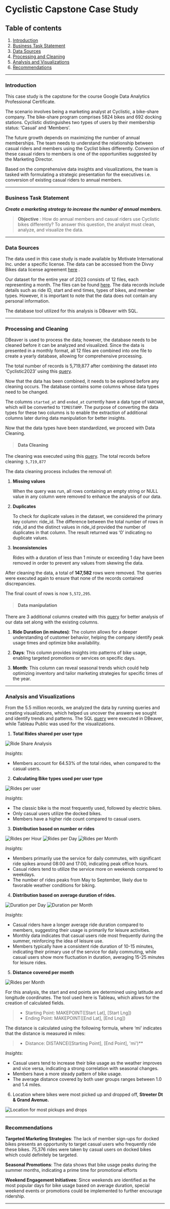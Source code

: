 
# Cyclistic Capstone Case Study
## Table of contents 

1. [Introduction](Capstone1.md#introduction) 
2. [Business Task Statement](Capstone1.md#business-task-statement) 
3. [Data Sources](Capstone1.md#data-sources) 
4. [Processing and Cleaning](Capstone1.md#processing-and-cleaning) 
5. [Analysis and Visualizations](Capstone1.md#analysis-and-visualizations) 
6. [Recommendations](Capstone1.md#recommendations)

---
###  Introduction

This case study is the capstone for the course Google Data Analytics Professional Certificate. 

The scenario involves being a marketing analyst at Cyclistic, a bike-share company. The bike-share program comprises 5824 bikes and 692 docking stations. Cyclistic distinguishes two types of users by their membership status: ‘Casual’ and ‘Members’.

 The future growth depends on maximizing the number of annual memberships. The team needs to understand the relationship between casual riders and members using the Cyclist bikes differently. Conversion of these casual riders to members is one of the opportunities suggested by the Marketing Director.

Based on the comprehensive data insights and visualizations, the team is tasked with formulating a strategic presentation for the executives i.e. conversion of existing casual riders to annual members.

---
###  Business Task Statement

***Create a marketing strategy to increase the number of annual members.***

> **Objective** : How do annual members and casual riders use Cyclistic bikes differently? To answer this question, the analyst must clean, analyze, and visualize the data.

---
### Data Sources

The data used in this case study is made available by Motivate International Inc. under a specific license. The data can be accessed from the Divvy Bikes data license agreement [here](https://divvybikes.com/data-license-agreement) .

Our dataset for the entire year of 2023 consists of 12 files, each representing a month. The files can be found [here](https://divvy-tripdata.s3.amazonaws.com/index.html). The data records include details such as ride ID, start and end times, types of bikes, and member types. However, it is important to note that the data does not contain any personal information.

The database tool utilized for this analysis is DBeaver with SQL.

---

### Processing and Cleaning

DBeaver is used to process the data; however, the database needs to be cleaned before it can be analyzed and visualized. Since the data is presented in a monthly format, all 12 files are combined into one file to create a yearly database, allowing for comprehensive processing.

The total number of records is 5,719,877 after combining the dataset into ‘Cyclistic2023’ using this [query](Data_combination.sql).

Now that the data has been combined, it needs to be explored before any cleaning occurs. The database contains some columns whose data types need to be changed.

The columns `started_at` and `ended_at` currently have a data type of `VARCHAR`, which will be converted to `TIMESTAMP`. The purpose of converting the data types for these two columns is to enable the extraction of additional columns later during data manipulation for better insights.
 
Now that the data types have been standardized, we proceed with Data Cleaning. 


> #### Data Cleaning

The cleaning was executed using this [query](Cleaning_data.sql). The total records before cleaning: `5,719,877`
 
The data cleaning process includes the removal of:
 
1. **Missing values**
   
	When the query was run, all rows containing an empty string or NULL value in any column were removed to enhance the analysis of our data.

2. **Duplicates**

	To check for duplicate values in the dataset, we considered the primary key column: ride_id. The difference between the total number of rows in ride_id and the distinct values in ride_id provided the number of duplicates in that column. The result returned was ‘0’ indicating no duplicate values.

3. **Inconsistencies**
   
	Rides with a duration of less than 1 minute or exceeding 1 day have been removed in order to prevent any values from skewing the data.

After cleaning the data, a total of **147,582** rows were removed. The queries were executed again to ensure that none of the records contained discrepancies. 

The final count of rows is now `5,572,295`.

> #### Data manipulation

There are 3 additional columns created with this [query](Data_manipulation.sql) for better analysis of our data set along with the existing columns.

1. **Ride Duration (in minutes)**: The column allows for a deeper understanding of customer behavior, helping the company identify peak usage times and optimize bike availability. 

2. **Days**: This column provides insights into patterns of bike usage, enabling targeted promotions or services on specific days.
   
3. **Month**: This column can reveal seasonal trends which could help optimizing inventory and tailor marketing strategies for specific times of the year.

---

### Analysis and Visualizations

From the 5.5 million records, we analyzed the data by running queries and creating visualizations, which helped us uncover the answers we sought and identify trends and patterns. The SQL [query](Data_Analysis.sql) were executed in DBeaver, while Tableau Public was used for the visualizations.

1) **Total Rides shared per user type**

 ![Ride Share Analysis](Viz/Ride_Share.png)

*Insights*:

- Members account for 64.53% of the total rides, when compared to the casual users.

2) **Calculating Bike types used per user type**

![Rides per user](Viz/Bike_User.png)

*Insights*:
  
- The classic bike is the most frequently used, followed by electric bikes.    
- Only casual users utilize the docked bikes.
- Members have a higher ride count compared to casual users.

3.  **Distribution based on number or rides**

![Rides per Hour](Viz/Ride_Hour.png)
![Rides per Day](Viz/Ride_Day.png)
![Rides per Month](Viz/Rides_Month.png)

*Insights:*
 
-  Members primarily use the service for daily commutes, with significant ride spikes around 08:00 and 17:00, indicating peak office hours.  
- Casual riders tend to utilize the service more on weekends compared to weekdays.
- The number of rides peaks from May to September, likely due to favorable weather conditions for biking.

4.  **Distribution based on average duration of rides.**

![Duration per Day](Viz/Duration_Day.png)
![Duration per Month](Viz/Duration_Month.png)

*Insights*: 

- Casual riders have a longer average ride duration compared to members, suggesting their usage is primarily for leisure activities.
- Monthly data indicates that casual users ride most frequently during the summer, reinforcing the idea of leisure use.
- Members typically have a consistent ride duration of 10-15 minutes, indicating their primary use of the service for daily commuting, while casual users show more fluctuation in duration, averaging 15-25 minutes for leisure rides.

5. **Distance covered per month**

![Rides per Month](Viz/Rides_Month.png)

For this analysis, the start and end points are determined using latitude and longitude coordinates. The tool used here is Tableau, which allows for the creation of calculated fields.

>- Starting Point: MAKEPOINT([Start Lat], [Start Lng])
>- Ending Point: MAKEPOINT([End Lat], [End Lng])


The distance is calculated using the following formula, where ‘mi’ indicates that the distance is measured in miles:

> - Distance: DISTANCE([Starting Point], [End Point], 'mi')**

*Insights*:

- Casual users tend to increase their bike usage as the weather improves and vice versa, indicating a strong correlation with seasonal changes.
- Members have a more steady pattern of bike usage.
- The average distance covered by both user groups ranges between 1.0 and 1.4 miles.

6. Location where bikes were most picked up and dropped off, **Streeter Dt & Grand Avenue.**

![Location for most pickups and drops](Viz/Location)

---
### Recommendations 

**Targeted Marketing Strategies**: The lack of member sign-ups for docked bikes presents an opportunity to target casual users who frequently ride these bikes. 75,376 rides were taken by casual users on docked bikes which could definitely be targeted.   

**Seasonal Promotions**: The data shows that bike usage peaks during the summer months, indicating a prime time for promotional efforts
 
**Weekend Engagement Initiatives**: Since weekends are identified as the most popular days for bike usage based on average duration, special weekend events or promotions could be implemented to further encourage ridership.

---
